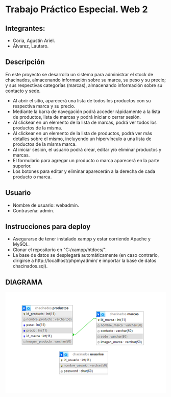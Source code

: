 # Trabajo Práctico Especial. Web 2

## Integrantes:

* Coria, Agustín Ariel.
* Álvarez, Lautaro.

## Descripción

En este proyecto se desarrolla un sistema para administrar el stock de chacinados, almacenando información sobre su marca, su peso y su precio; y sus respectivas categorías (marcas), almacenando información sobre su contacto y sede.

- Al abrir el sitio, aparecerá una lista de todos los productos con su respectiva marca y su precio.
- Mediante la barra de navegación podrá acceder rápidamente a la lista de productos, lista de marcas y podrá iniciar o cerrar sesión.
- Al clickear en un elemento de la lista de marcas, podrá ver todos los productos de la misma.
- Al clickear en un elemento de la lista de productos, podrá ver más detalles sobre el mismo, incluyendo un hipervínculo a una lista de productos de la misma marca.
- Al iniciar sesión, el usuario podrá crear, editar y/o eliminar productos y marcas.
- El formulario para agregar un producto o marca aparecerá en la parte superior.
- Los botones para editar y eliminar aparecerán a la derecha de cada producto o marca.

## Usuario

* Nombre de usuario: webadmin.
* Contraseña: admin.

## Instrucciones para deploy

- Asegurarse de tener instalado xampp y estar corriendo Apache y MySQL.
- Clonar el repositorio en "C:/xampp/htdocs/".
- La base de datos se desplegará automáticamente (en caso contrario, dirigirse a http://localhost/phpmyadmin/ e importar la base de datos chacinados.sql).

## DIAGRAMA
![diagrama](./diagrama.png)

